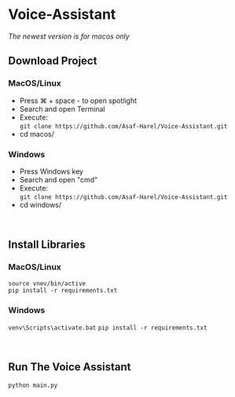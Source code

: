 # Voice-Assistant
<i>The newest version is for macos only</i>

## Download Project
### MacOS/Linux
* Press ⌘ + space - to open spotlight
* Search and open Terminal
* Execute:<br>
`git clone https://github.com/Asaf-Harel/Voice-Assistant.git`
* cd macos/

### Windows
* Press Windows key
* Search and open "cmd"
* Execute:<br>
`git clone https://github.com/Asaf-Harel/Voice-Assistant.git`
* cd windows/

<br>

## Install Libraries
### MacOS/Linux
`source vnev/bin/active`<br>
`pip install -r requirements.txt`

### Windows
`venv\Scripts\activate.bat`
`pip install -r requirements.txt`

<br>

## Run The Voice Assistant
`python main.py`